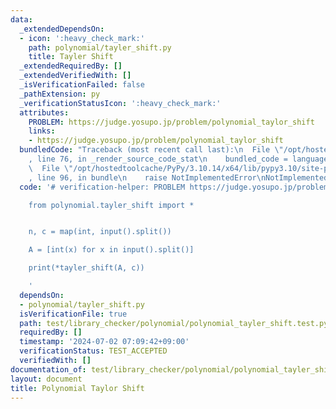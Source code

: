 ```yaml
---
data:
  _extendedDependsOn:
  - icon: ':heavy_check_mark:'
    path: polynomial/tayler_shift.py
    title: Tayler Shift
  _extendedRequiredBy: []
  _extendedVerifiedWith: []
  _isVerificationFailed: false
  _pathExtension: py
  _verificationStatusIcon: ':heavy_check_mark:'
  attributes:
    PROBLEM: https://judge.yosupo.jp/problem/polynomial_taylor_shift
    links:
    - https://judge.yosupo.jp/problem/polynomial_taylor_shift
  bundledCode: "Traceback (most recent call last):\n  File \"/opt/hostedtoolcache/PyPy/3.10.14/x64/lib/pypy3.10/site-packages/onlinejudge_verify/documentation/build.py\"\
    , line 76, in _render_source_code_stat\n    bundled_code = language.bundle(\n\
    \  File \"/opt/hostedtoolcache/PyPy/3.10.14/x64/lib/pypy3.10/site-packages/onlinejudge_verify/languages/python.py\"\
    , line 96, in bundle\n    raise NotImplementedError\nNotImplementedError\n"
  code: '# verification-helper: PROBLEM https://judge.yosupo.jp/problem/polynomial_taylor_shift

    from polynomial.tayler_shift import *


    n, c = map(int, input().split())

    A = [int(x) for x in input().split()]

    print(*tayler_shift(A, c))

    '
  dependsOn:
  - polynomial/tayler_shift.py
  isVerificationFile: true
  path: test/library_checker/polynomial/polynomial_tayler_shift.test.py
  requiredBy: []
  timestamp: '2024-07-02 07:09:42+09:00'
  verificationStatus: TEST_ACCEPTED
  verifiedWith: []
documentation_of: test/library_checker/polynomial/polynomial_tayler_shift.test.py
layout: document
title: Polynomial Taylor Shift
---
```

